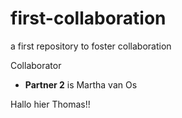 # first-collaboration
a first repository to foster collaboration

Collaborator
- **Partner 2** is Martha van Os


Hallo hier Thomas!! 
